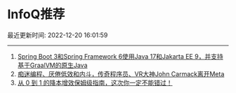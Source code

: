 # InfoQ推荐

最近更新时间: 2022-12-20 16:01:59

--- 
1. [Spring Boot 3和Spring Framework 6使用Java 17和Jakarta EE 9，并支持基于GraalVM的原生Java](https://www.infoq.cn/article/iCQ44j3XyAEl2FgHSPQy) 
2. [痴迷编程、厌倦低效和内斗，传奇程序员、VR大神John Carmack离开Meta](https://www.infoq.cn/article/mtSBetU41lqzApIKT67h) 
3. [从 0 到 1 的降本增效保姆级指南，这次你一定不能错过！](https://www.infoq.cn/article/lc1cFARfEppvpdewbAbE) 
